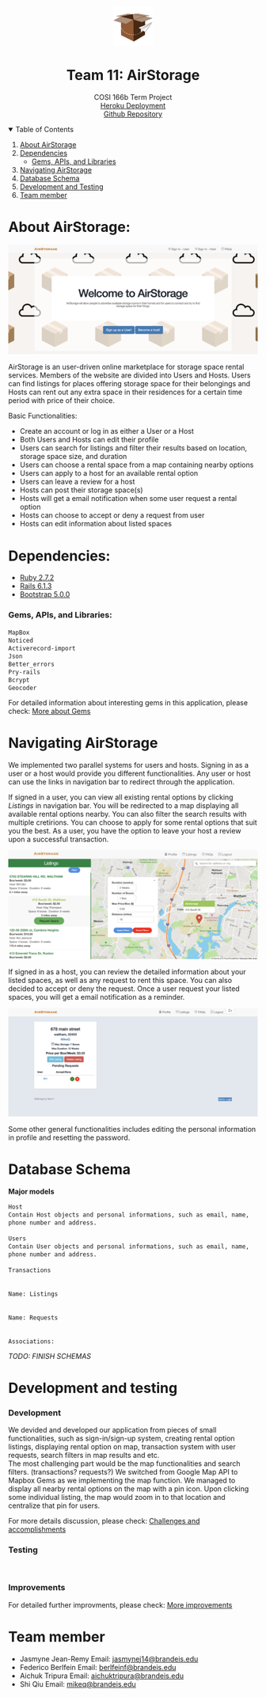 <!-- PROJECT LOGO -->
<p align="center">
  <a href="https://mikeq0621.github.io/COSI166_team11/">
    <img src="./app/assets/images/AirStorageIcon2.png" alt="Logo" width="80" height="80">
  </a>
  <h1 align="center">Team 11: AirStorage</h1>
  <p align="center">
    COSI 166b Term Project
    <br>
    <a href="https://airstorage.herokuapp.com/">Heroku Deployment</a>
    <br>
    <a href="https://github.com/Mikeq0621/COSI166_team11">Github Repository</a>
    <br/>
  </p>
</p>

<!-- TABLE OF CONTENTS -->
<details open="open">
  <summary>Table of Contents</summary>
  <ol>
    <li>
      <a href="#about-airstorage">About AirStorage</a>
    </li>
    <li>
      <a href="#dependencies">Dependencies</a>
      <ul>
        <li><a href="#gems-apis-and-libraries">Gems, APIs, and Libraries</a></li>
      </ul>
    </li>
    <li><a href="#navigating-airstorage">Navigating AirStorage</a></li>
    <li><a href="#database-schema">Database Schema</a></li>
    <li><a href="#development-and-testing">Development and Testing</a></li>
    <li><a href="#team-member">Team member</a></li>
  </ol>
</details>

<!-- ABOUT AIRSTORAGE -->
# About AirStorage: 

![screen shot](./app/assets/images/Homepage.png)

AirStorage is an user-driven online marketplace for storage space rental services. Members of the website are divided into Users and Hosts. Users can 
find listings for places offering storage space for their belongings and Hosts can rent out any extra space in their residences for a certain time period with price of their choice.

Basic Functionalities:
* Create an account or log in as either a User or a Host
* Both Users and Hosts can edit their profile
* Users can search for listings and filter their results based on location, storage space size, and duration
* Users can choose a rental space from a map containing nearby options
* Users can apply to a host for an available rental option
* Users can leave a review for a host
* Hosts can post their storage space(s) 
* Hosts will get a email notification when some user request a rental option
* Hosts can choose to accept or deny a request from user
* Hosts can edit information about listed spaces

<!-- DEPENDENCIES -->
# Dependencies: 
* [Ruby 2.7.2](https://www.ruby-lang.org/en/downloads/)
* [Rails 6.1.3](https://rubyonrails.org)
* [Bootstrap 5.0.0](https://getbootstrap.com)

### Gems, APIs, and Libraries:
    MapBox
    Noticed
    Activerecord-import
    Json
    Better_errors
    Pry-rails
    Bcrypt
    Geocoder

For detailed information about interesting gems in this application, please check:
[More about Gems](./docs/OTHER_GEMS.md) 

<!-- NAVIGATING AIRSTORAGE -->
# Navigating AirStorage

We implemented two parallel systems for users and hosts. Signing in as a user or a host would provide you different functionalities. Any user or host can use the links in navigation bar to redirect through the application.<br>

If signed in a user, you can view all existing rental options by clicking _Listings_ in navigation bar. You will be redirected to a map displaying all available rental options nearby. You can also filter the search results with multiple cretirions. You can choose to apply for some rental options that suit you the best. As a user, you have the option to leave your host a review upon a successful transaction.

![User search result](./app/assets/images/Search_results.png) 

If signed in as a host, you can review the detailed information about your listed spaces, as well as any request to rent this space. You can also decided to accept or deny the request. Once a user request your listed spaces, you will get a email notification as a reminder.

![Host listing](./app/assets/images/Host_listing.png) 

Some other general functionalities includes editing the personal information in profile and resetting the password.

<!-- DATABASE SCHEMA -->
# Database Schema

<b> Major models </b>

    Host
    Contain Host objects and personal informations, such as email, name, phone number and address.

    Users 
    Contain User objects and personal informations, such as email, name, phone number and address.

    Transactions


    Name: Listings

    
    Name: Requests


    Associations:
_TODO: FINISH SCHEMAS_
<!-- DEVELOPMENT and TESTING-->
# Development and testing

### Development
  We devided and developed our application from pieces of small functionalities, such as sign-in/sign-up system, creating rental option listings, displaying rental option on map, transaction system with user requests, search filters in map results and etc. 
  <br>
  The most challenging part would be the map functionalities and search filters. (transactions? requests?)
  We switched from Google Map API to Mapbox Gems as we implementing the map function. We managed to display all nearby rental options on the map with a pin icon. Upon clicking some individual listing, the map would zoom in to that location and centralize that pin for users.
  
  For more details discussion, please check:
  [Challenges and accomplishments](./docs/CHALLENGES_ACCOMPLIMENTS.md) 

### Testing
<br>


### Improvements
For detailed further improvments, please check:
[More improvements](./docs/IMPROVEMENTS.md) 


<!-- TEAM-MEMBER -->
# Team member
* Jasmyne Jean-Remy Email: jasmynej14@brandeis.edu
* Federico Berlfein Email: berlfeinf@brandeis.edu
* Aichuk Tripura Email: aichuktripura@brandeis.edu
* Shi Qiu Email: mikeq@brandeis.edu